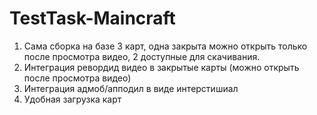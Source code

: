 # TestTask-Maincraft

1. Сама сборка на базе 3 карт, одна закрыта можно открыть только после просмотра видео, 2 доступные для скачивания.
2. Интеграция ревордид видео в закрытые карты (можно открыть после просмотра видео)
3. Интеграция адмоб/апподил в виде интерстишиал
4. Удобная загрузка карт 
